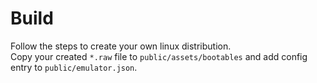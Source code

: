 # Build

Follow the steps to create your own linux distribution.  
Copy your created `*.raw` file to `public/assets/bootables` and add config entry to `public/emulator.json`.  
